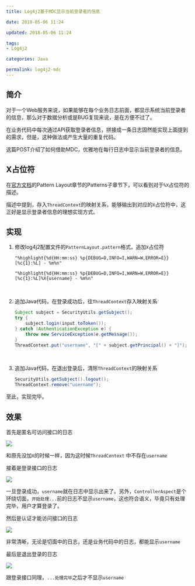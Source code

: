 ```yaml
---
title: Log4j2基于MDC显示当前登录者的信息

date: 2018-05-06 11:24

updated: 2018-05-06 11:24

tags:
- Log4j2

categories: Java

permalink: log4j2-mdc
---
```




## 简介

对于一个Web服务来说，如果能够在每个业务日志前面，都显示系统当前登录者的信息，那么对于数据分析或是BUG复现来说，是在方便不过了。

在业务代码中每次通过API获取登录者信息，拼接成一条日志固然能实现上面提到的需求，但是，这种做法或产生大量的重复代码。

这篇POST介绍了如何借助MDC，优雅地在每行日志中显示当前登录者的信息。



## X占位符

在[官方文档](https://logging.apache.org/log4j/2.x/manual/layouts.html)的Pattern Layout章节的Patterns子章节下，可以看到对于`%X`占位符的描述。

描述中提到，存入`ThreadContext`的映射关系，能够输出到对应的`X`占位符中，这正好是显示登录者信息的理想实现方式。



## 实现

1. 修改log4j2配置文件的`PatternLayout.pattern`格式，追加`X`占位符

   ~~~
   "%highlight{%d{HH:mm:ss} %p{DEBUG=D,INFO=I,WARN=W,ERROR=E}} [%c{1}:%L] - %m%n"
   ~~~

   ~~~
   "%highlight{%d{HH:mm:ss} %p{DEBUG=D,INFO=I,WARN=W,ERROR=E}} [%c{1}:%L]%X{username} - %m%n"
   ~~~

   ​

2. 追加Java代码，在登录成功后，往`ThreadContext`存入映射关系

   ~~~java
   Subject subject = SecurityUtils.getSubject();
   try {
       subject.login(input.toToken());
   } catch (AuthenticationException e) {
       throw new ServiceException(e.getMessage());
   }
   ThreadContext.put("username", "[" + subject.getPrincipal() + "]");
   ~~~
   ​

3. 追加Java代码，在退出登录后，清除`ThreadContext`的映射关系

   ~~~java
   SecurityUtils.getSubject().logout();
   ThreadContext.remove("username");
   ~~~



至此，实现完毕。



## 效果

首先是匿名可访问接口的日志

![](/images/log4j2-mdc-01.png)

和原先没加`X`的时候一样，因为这时候`ThreadContext` 中不存在`username`



接着是登录接口的日志

![](/images/log4j2-mdc-02.png)

一旦登录成功，`username`就在日志中显示出来了。另外，`ControllerAspect`是个环绕切面，`开始处理...`前的日志不显示`username`，这也符合语义，毕竟只有处理完毕，用户才算登录了。



然后是认证才能访问接口的日志

![](/images/log4j2-mdc-03.png)

非常清晰，无论是切面中的日志，还是业务代码中的日志，都能显示`username`



最后是退出登录的日志

![](/images/log4j2-mdc-04.png)

跟登录接口同理，`...处理完毕`之后才不显示`username`